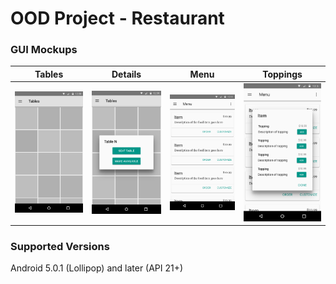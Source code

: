 # OOD Project - Restaurant

### GUI Mockups
|     Tables    |     Details     |     Menu    |    Toppings    |
|---------------|-----------------|-------------|----------------|
|![Tables][tbls]|![Details][tdets]|![Menu][menu]|![Toppings][top]|

### Supported Versions
Android 5.0.1 (Lollipop) and later (API 21+)

[tbls]: resources/tables.png
[tdets]: resources/tables_dialog.png
[menu]: resources/menu.png
[top]: resources/menu_dialog.png